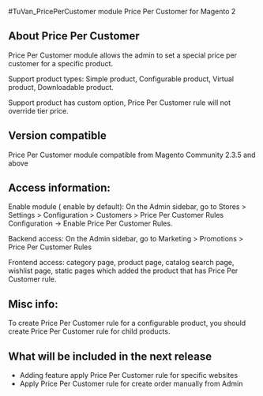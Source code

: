 #TuVan_PricePerCustomer module
Price Per Customer for Magento 2

## About Price Per Customer

Price Per Customer module allows the admin to set a special price per customer for a specific product.

Support product types: Simple product, Configurable product, Virtual product, Downloadable product.

Support product has custom option, Price Per Customer rule will not override tier price.

## Version compatible

Price Per Customer module compatible from Magento Community 2.3.5 and above

## Access information:

Enable module ( enable by default): On the Admin sidebar, go to Stores > Settings > Configuration > Customers > Price Per Customer Rules Configuration -> Enable Price Per Customer Rules.

Backend access: On the Admin sidebar, go to Marketing > Promotions > Price Per Customer Rules 

Frontend access: category page, product page, catalog search page, wishlist page, static pages which added the product that has Price Per Customer rule.


## Misc info:

To create Price Per Customer rule for a configurable product, you should create Price Per Customer rule for child products.

## What will be included in the next release

- Adding feature apply Price Per Customer rule for specific websites
- Apply Price Per Customer rule for create order manually from Admin
